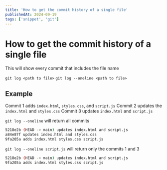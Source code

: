 ```yaml
---
title: 'How to get the commit history of a single file'
publishedAt: 2024-09-19
tags: ['snippet', 'git']
---
```


# How to get the commit history of a single file
This will show every commit that includes the file name

`git log <path to file>`
`git log --oneline <path to file>`

## Example
Commit 1 adds `index.html`, `styles.css`, and `script.js`
Commit 2 updates the `index.html` and `styles.css`
Commit 3 updates `index.html` and `script.js`

`git log --oneline` will return all commits

```bash
5218e2b (HEAD -> main) updates index.html and script.js
a84e87f updates index.html and styles.css
9fa205a adds index.html styles.css script.js
```

`git log --oneline script.js` will return only the commits 1 and 3

```bash
5218e2b (HEAD -> main) updates index.html and script.js
9fa205a adds index.html styles.css script.js
```
